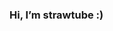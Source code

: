 ### Hi, I’m strawtube :)


<!---
strawtube/strawtube is a ✨ special ✨ repository because its `README.md` (this file) appears on your GitHub profile.
You can click the Preview link to take a look at your changes.
--->
